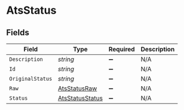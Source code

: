 # AtsStatus


## Fields

| Field                                                         | Type                                                          | Required                                                      | Description                                                   |
| ------------------------------------------------------------- | ------------------------------------------------------------- | ------------------------------------------------------------- | ------------------------------------------------------------- |
| `Description`                                                 | *string*                                                      | :heavy_minus_sign:                                            | N/A                                                           |
| `Id`                                                          | *string*                                                      | :heavy_minus_sign:                                            | N/A                                                           |
| `OriginalStatus`                                              | *string*                                                      | :heavy_minus_sign:                                            | N/A                                                           |
| `Raw`                                                         | [AtsStatusRaw](../../Models/Components/AtsStatusRaw.md)       | :heavy_minus_sign:                                            | N/A                                                           |
| `Status`                                                      | [AtsStatusStatus](../../Models/Components/AtsStatusStatus.md) | :heavy_minus_sign:                                            | N/A                                                           |